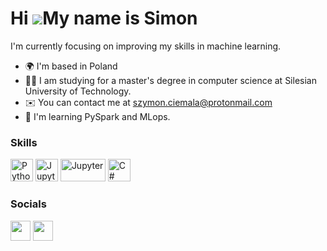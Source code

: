 Hi ![](https://user-images.githubusercontent.com/18350557/176309783-0785949b-9127-417c-8b55-ab5a4333674e.gif)My name is Simon
=============================================================================================================================

I'm currently focusing on improving my skills in machine learning.

* 🌍  I'm based in Poland
* 🧑‍🎓  I am studying for a master's degree in computer science at Silesian University of Technology. 
* ✉️  You can contact me at [szymon.ciemala@protonmail.com](mailto:szymon.ciemala@protonmail.com)
* 🧠  I'm learning PySpark and MLops.

### Skills

<p align="left">
<a href="https://www.python.org/" target="_blank" rel="noreferrer"><img src="https://raw.githubusercontent.com/danielcranney/readme-generator/main/public/icons/skills/python-colored.svg" width="36" height="36" alt="Python" /></a>
<a href="https://www.python.org/" target="_blank" rel="noreferrer"><img src="https://upload.wikimedia.org/wikipedia/commons/thumb/3/38/Jupyter_logo.svg/1200px-Jupyter_logo.svg.png" width="36" height="36" alt="Jupyter" /></a>
<a href="https://www.python.org/" target="_blank" rel="noreferrer"><img src="https://cdn.cdnlogo.com/logos/a/30/amazon-web-services.svg" width="72" height="36" alt="Jupyter" /></a>
<a href="https://docs.microsoft.com/en-us/dotnet/csharp/" target="_blank" rel="noreferrer"><img src="https://raw.githubusercontent.com/danielcranney/readme-generator/main/public/icons/skills/csharp-colored.svg" width="36" height="36" alt="C#" /></a>
</p>

### Socials

<p align="left"> <a href="https://www.github.com/szymciem8" target="_blank" rel="noreferrer"><img src="https://raw.githubusercontent.com/danielcranney/readme-generator/main/public/icons/socials/github.svg" width="32" height="32" /></a> <a href="https://www.linkedin.com/in/szymon-ciemala" target="_blank" rel="noreferrer"><img src="https://raw.githubusercontent.com/danielcranney/readme-generator/main/public/icons/socials/linkedin.svg" width="32" height="32" /></a></p>
